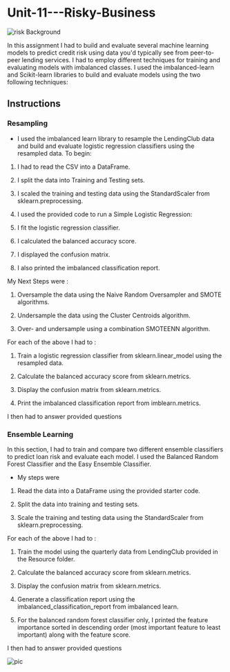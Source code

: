 # Unit-11---Risky-Business

![risk](https://www.summitcpa.net/hs-fs/hubfs/risk%20or%20reward%20animation.gif?width=300&name=risk%20or%20reward%20animation.gif)
Background

In this assignment I had to  build and evaluate several machine learning models to predict credit risk using data you'd typically see from peer-to-peer lending services. I had to employ different techniques for training and evaluating models with imbalanced classes. I used the imbalanced-learn and Scikit-learn libraries to build and evaluate models using the two following techniques:




## Instructions

 ### Resampling
- I used the imbalanced learn library to resample the LendingClub data and build and evaluate logistic regression classifiers using the resampled data.
To begin:


1. I had to read the CSV into a DataFrame.


2. I split the data into Training and Testing sets.


3. I scaled the training and testing data using the StandardScaler from sklearn.preprocessing.


4. I used the provided code to run a Simple Logistic Regression:

5. I fit the logistic regression classifier.
6. I calculated the balanced accuracy score.
7. I displayed the confusion matrix.
8. I also printed the imbalanced classification report.



My Next Steps were :


1. Oversample the data using the Naive Random Oversampler and SMOTE algorithms.


2. Undersample the data using the Cluster Centroids algorithm.


3. Over- and undersample using a combination SMOTEENN algorithm.


For each of the above I had to :


1. Train a logistic regression classifier from sklearn.linear_model using the resampled data.


2. Calculate the balanced accuracy score from sklearn.metrics.


3. Display the confusion matrix from sklearn.metrics.


4. Print the imbalanced classification report from imblearn.metrics.


I then had to answer provided questions







### Ensemble Learning
In this section, I had to train and compare two different ensemble classifiers to predict loan risk and evaluate each model. I used the Balanced Random Forest Classifier and the Easy Ensemble Classifier. 
- My steps were 

1. Read the data into a DataFrame using the provided starter code.


2. Split the data into training and testing sets.


3. Scale the training and testing data using the StandardScaler from sklearn.preprocessing.


For each of the above I had to :


1. Train the model using the quarterly data from LendingClub provided in the Resource folder.


2. Calculate the balanced accuracy score from sklearn.metrics.


3. Display the confusion matrix from sklearn.metrics.


4. Generate a classification report using the imbalanced_classification_report from imbalanced learn.


5. For the balanced random forest classifier only, I printed the feature importance sorted in descending order (most important feature to least important) along with the feature score.

I then had to answer provided questions

![pic](./credit-risk.jpg)
